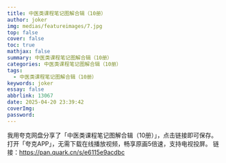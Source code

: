```yaml
---
title: 中医类课程笔记图解合辑（10册）
author: joker
img: medias/featureimages/7.jpg
top: false
cover: false
toc: true
mathjax: false
summary: 中医类课程笔记图解合辑（10册）
categories: 中医类课程笔记图解合辑（10册）
tags:
  - 中医类课程笔记图解合辑（10册）
keywords: joker
essay: false
abbrlink: 13067
date: 2025-04-20 23:39:42
coverImg:
password:
---
```


我用夸克网盘分享了「中医类课程笔记图解合辑（10册）」，点击链接即可保存。打开「夸克APP」，无需下载在线播放视频，畅享原画5倍速，支持电视投屏。
链接：https://pan.quark.cn/s/e6115e9acdbc
